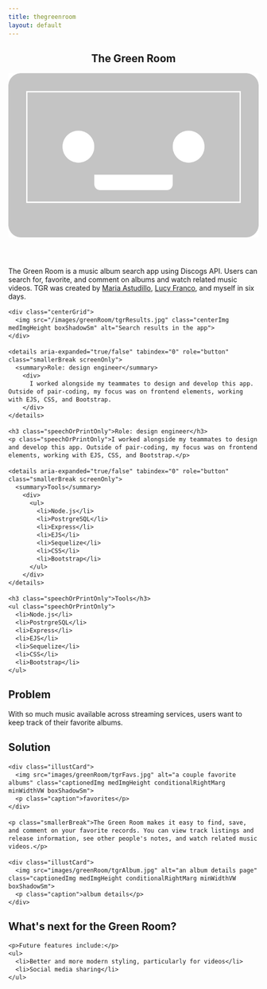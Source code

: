 ```yaml
---
title: thegreenroom
layout: default
---
```


<article class="projContainer aboutContainer">
  <header class="flexRow flexCenter">
    <h1>The Green Room</h1>
    <img src="/images/tgr_icon.svg" class="logoInLock spaceToLeft" alt="green room logo: a smiling cassette tape">
  </header>

  <section>
    <p>The Green Room is a music album search app using Discogs API. Users can search for, favorite, and comment on albums and watch related music videos. TGR was created by <a href="https://github.com/astudillome" target="_blank">Maria Astudillo</a>, <a href="https://github.com/lucyefranco" target="_blank">Lucy Franco</a>, and myself in six days.</p>

    <div class="centerGrid">
      <img src="/images/greenRoom/tgrResults.jpg" class="centerImg medImgHeight boxShadowSm" alt="Search results in the app">    
    </div>

    <details aria-expanded="true/false" tabindex="0" role="button" class="smallerBreak screenOnly">
      <summary>Role: design engineer</summary>
        <div>
          I worked alongside my teammates to design and develop this app. Outside of pair-coding, my focus was on frontend elements, working with EJS, CSS, and Bootstrap.
        </div>
    </details>

    <h3 class="speechOrPrintOnly">Role: design engineer</h3>
    <p class="speechOrPrintOnly">I worked alongside my teammates to design and develop this app. Outside of pair-coding, my focus was on frontend elements, working with EJS, CSS, and Bootstrap.</p>

    <details aria-expanded="true/false" tabindex="0" role="button" class="smallerBreak screenOnly">
      <summary>Tools</summary>
        <div>
          <ul>
            <li>Node.js</li>
            <li>PostrgreSQL</li>
            <li>Express</li>
            <li>EJS</li>
            <li>Sequelize</li>
            <li>CSS</li>
            <li>Bootstrap</li>
          </ul>
        </div>
    </details>

    <h3 class="speechOrPrintOnly">Tools</h3>
    <ul class="speechOrPrintOnly">
      <li>Node.js</li>
      <li>PostrgreSQL</li>
      <li>Express</li>
      <li>EJS</li>
      <li>Sequelize</li>
      <li>CSS</li>
      <li>Bootstrap</li>
    </ul>
  </section>

  <section class="medBreak">
    <h2 class="centerGrid">Problem</h2>
    <p>With so much music available across streaming services, users want to keep track of their favorite albums.</p>
  </section>

  <section class="medBreak">
    <h2 class="centerGrid">Solution</h2>

    <div class="illustCard">
      <img src="images/greenRoom/tgrFavs.jpg" alt="a couple favorite albums" class="captionedImg medImgHeight conditionalRightMarg minWidthVW boxShadowSm">
      <p class="caption">favorites</p>
    </div>

    <p class="smallerBreak">The Green Room makes it easy to find, save, and comment on your favorite records. You can view track listings and release information, see other people's notes, and watch related music videos.</p>

    <div class="illustCard">
      <img src="images/greenRoom/tgrAlbum.jpg" alt="an album details page" class="captionedImg medImgHeight conditionalRightMarg minWidthVW boxShadowSm">
      <p class="caption">album details</p>
    </div>
  </section>

  <section class="medBreak">
    <h2 class="centerGrid">What's next for the Green Room?</h2>

    <p>Future features include:</p>
    <ul>
      <li>Better and more modern styling, particularly for videos</li>
      <li>Social media sharing</li>
    </ul>
  </section>
</article>
